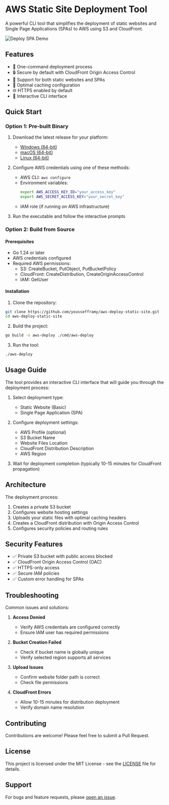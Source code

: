 # AWS Static Site Deployment Tool

A powerful CLI tool that simplifies the deployment of static websites and Single Page Applications (SPAs) to AWS using S3 and CloudFront.

![Deploy SPA Demo](deploy-spa-demo.gif)

## Features

- 🚀 One-command deployment process
- 🔒 Secure by default with CloudFront Origin Access Control
- 📱 Support for both static websites and SPAs
- 💨 Optimal caching configuration
- 🌐 HTTPS enabled by default
- 🎯 Interactive CLI interface

## Quick Start

### Option 1: Pre-built Binary

1. Download the latest release for your platform:

   - [Windows (64-bit)](https://github.com/youssefframy/aws-deploy-static-site/releases/latest/download/aws-deploy-win-x64.exe)
   - [macOS (64-bit)](https://github.com/youssefframy/aws-deploy-static-site/releases/latest/download/aws-deploy-macos-x64)
   - [Linux (64-bit)](https://github.com/youssefframy/aws-deploy-static-site/releases/latest/download/aws-deploy-linux-x64)

2. Configure AWS credentials using one of these methods:

   - AWS CLI: `aws configure`
   - Environment variables:
     ```bash
     export AWS_ACCESS_KEY_ID="your_access_key"
     export AWS_SECRET_ACCESS_KEY="your_secret_key"
     ```
   - IAM role (if running on AWS infrastructure)

3. Run the executable and follow the interactive prompts

### Option 2: Build from Source

#### Prerequisites

- Go 1.24 or later
- AWS credentials configured
- Required AWS permissions:
  - S3: CreateBucket, PutObject, PutBucketPolicy
  - CloudFront: CreateDistribution, CreateOriginAccessControl
  - IAM: GetUser

#### Installation

1. Clone the repository:

```bash
git clone https://github.com/youssefframy/aws-deploy-static-site.git
cd aws-deploy-static-site
```

2. Build the project:

```bash
go build -o aws-deploy ./cmd/aws-deploy
```

3. Run the tool:

```bash
./aws-deploy
```

## Usage Guide

The tool provides an interactive CLI interface that will guide you through the deployment process:

1. Select deployment type:

   - Static Website (Basic)
   - Single Page Application (SPA)

2. Configure deployment settings:

   - AWS Profile (optional)
   - S3 Bucket Name
   - Website Files Location
   - CloudFront Distribution Description
   - AWS Region

3. Wait for deployment completion (typically 10-15 minutes for CloudFront propagation)

## Architecture

The deployment process:

1. Creates a private S3 bucket
2. Configures website hosting settings
3. Uploads your static files with optimal caching headers
4. Creates a CloudFront distribution with Origin Access Control
5. Configures security policies and routing rules

## Security Features

- ✅ Private S3 bucket with public access blocked
- ✅ CloudFront Origin Access Control (OAC)
- ✅ HTTPS-only access
- ✅ Secure IAM policies
- ✅ Custom error handling for SPAs

## Troubleshooting

Common issues and solutions:

1. **Access Denied**

   - Verify AWS credentials are configured correctly
   - Ensure IAM user has required permissions

2. **Bucket Creation Failed**

   - Check if bucket name is globally unique
   - Verify selected region supports all services

3. **Upload Issues**

   - Confirm website folder path is correct
   - Check file permissions

4. **CloudFront Errors**
   - Allow 10-15 minutes for distribution deployment
   - Verify domain name resolution

## Contributing

Contributions are welcome! Please feel free to submit a Pull Request.

## License

This project is licensed under the MIT License - see the [LICENSE](LICENSE) file for details.

## Support

For bugs and feature requests, please [open an issue](https://github.com/youssefframy/aws-deploy-static-site/issues).
